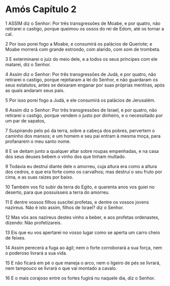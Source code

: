 # Amós Capítulo 2

1	ASSIM diz o Senhor: Por três transgressões de Moabe, e por quatro, não retirarei o castigo, porque queimou os ossos do rei de Edom, até os tornar a cal.

2	Por isso porei fogo a Moabe, e consumirá os palácios de Queriote; e Moabe morrerá com grande estrondo, com alarido, com som de trombeta.

3	E exterminarei o juiz do meio dele, e a todos os seus príncipes com ele matarei, diz o Senhor.

4	Assim diz o Senhor: Por três transgressões de Judá, e por quatro, não retirarei o castigo, porque rejeitaram a lei do Senhor, e não guardaram os seus estatutos, antes se deixaram enganar por suas próprias mentiras, após as quais andaram seus pais.

5	Por isso porei fogo a Judá, e ele consumirá os palácios de Jerusalém.

6	Assim diz o Senhor: Por três transgressões de Israel, e por quatro, não retirarei o castigo, porque vendem o justo por dinheiro, e o necessitado por um par de sapatos,

7	Suspirando pelo pó da terra, sobre a cabeça dos pobres, pervertem o caminho dos mansos; e um homem e seu pai entram à mesma moça, para profanarem o meu santo nome.

8	E se deitam junto a qualquer altar sobre roupas empenhadas, e na casa dos seus deuses bebem o vinho dos que tinham multado.

9	Todavia eu destruí diante dele o amorreu, cuja altura era como a altura dos cedros, e que era forte como os carvalhos; mas destruí o seu fruto por cima, e as suas raízes por baixo.

10	Também vos fiz subir da terra do Egito, e quarenta anos vos guiei no deserto, para que possuísseis a terra do amorreu.

11	E dentre vossos filhos suscitei profetas, e dentre os vossos jovens nazireus. Não é isto assim, filhos de Israel? diz o Senhor.

12	Mas vós aos nazireus destes vinho a beber, e aos profetas ordenastes, dizendo: Não profetizareis.

13	Eis que eu vos apertarei no vosso lugar como se aperta um carro cheio de feixes.

14	Assim perecerá a fuga ao ágil; nem o forte corroborará a sua força, nem o poderoso livrará a sua vida.

15	E não ficará em pé o que maneja o arco, nem o ligeiro de pés se livrará, nem tampouco se livrará o que vai montado a cavalo.

16	E o mais corajoso entre os fortes fugirá nu naquele dia, diz o Senhor.

